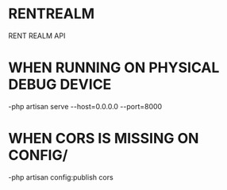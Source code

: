 # RENTREALM
RENT REALM API

# WHEN RUNNING ON PHYSICAL DEBUG DEVICE
-php artisan serve --host=0.0.0.0 --port=8000
# WHEN CORS IS MISSING ON CONFIG/
-php artisan config:publish cors

